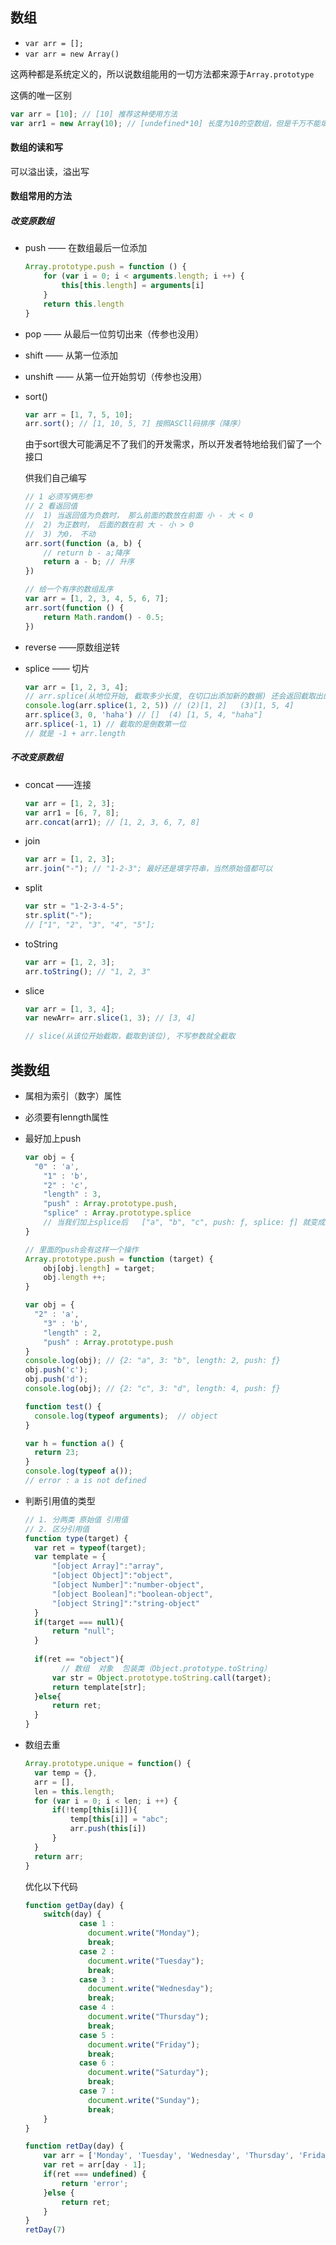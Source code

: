 ## 数组

- `var arr = [];`
- `var arr = new Array()`

这两种都是系统定义的，所以说数组能用的一切方法都来源于`Array.prototype`

这俩的唯一区别

```js
var arr = [10]; // [10] 推荐这种使用方法
var arr1 = new Array(10); // [undefined*10] 长度为10的空数组，但是千万不能填小数
```



#### 数组的读和写

可以溢出读，溢出写

#### 数组常用的方法

##### 改变原数组

- push —— 在数组最后一位添加

  ```js
  Array.prototype.push = function () {
      for (var i = 0; i < arguments.length; i ++) {
          this[this.length] = arguments[i]
      }
      return this.length
  }
  ```

  

- pop —— 从最后一位剪切出来（传参也没用）

- shift —— 从第一位添加

- unshift —— 从第一位开始剪切（传参也没用）

- sort()

  ```js
  var arr = [1, 7, 5, 10];
  arr.sort(); // [1, 10, 5, 7] 按照ASCll码排序（降序）
  ```

  由于sort很大可能满足不了我们的开发需求，所以开发者特地给我们留了一个接口

  供我们自己编写

  ```js
  // 1 必须写俩形参
  // 2 看返回值
  //  1) 当返回值为负数时， 那么前面的数放在前面 小 - 大 < 0
  //  2) 为正数时， 后面的数在前 大 - 小 > 0
  //  3) 为0， 不动
  arr.sort(function (a, b) {
      // return b - a;降序
      return a - b; // 升序
  })
  ```

  ```js
  // 给一个有序的数组乱序
  var arr = [1, 2, 3, 4, 5, 6, 7];
  arr.sort(function () {
      return Math.random() - 0.5;
  })
  ```

  

  

- reverse ——原数组逆转

- splice —— 切片

  ```js
  var arr = [1, 2, 3, 4];
  // arr.splice(从地位开始, 截取多少长度, 在切口出添加新的数据) 还会返回截取出的数据
  console.log(arr.splice(1, 2, 5)) // (2)[1, 2]   (3)[1, 5, 4]
  arr.splice(3, 0, 'haha') // []  (4) [1, 5, 4, "haha"]
  arr.splice(-1, 1) // 截取的是倒数第一位
  // 就是 -1 + arr.length
  ```

  

##### 不改变原数组

- concat ——连接

  ```js
  var arr = [1, 2, 3];
  var arr1 = [6, 7, 8];
  arr.concat(arr1); // [1, 2, 3, 6, 7, 8]
  ```

  

- join

  ```js
  var arr = [1, 2, 3];
  arr.join("-"); // "1-2-3"; 最好还是填字符串，当然原始值都可以
  ```

  

- split

  ```js
  var str = "1-2-3-4-5";
  str.split("-");
  // ["1", "2", "3", "4", "5"];
  ```

  

- toString

  ```js
  var arr = [1, 2, 3];
  arr.toString(); // "1, 2, 3"
  ```

  

- slice

  ```js
  var arr = [1, 3, 4];
  var newArr= arr.slice(1, 3); // [3, 4]
  
  // slice(从该位开始截取，截取到该位), 不写参数就全截取
  ```

  

## 类数组

- 属相为索引（数字）属性

- 必须要有lenngth属性

- 最好加上push

  ```js
  var obj = {
  	"0" : 'a',
      "1" : 'b',
      "2" : 'c',
      "length" : 3,
      "push" : Array.prototype.push,
      "splice" : Array.prototype.splice
      // 当我们加上splice后   ["a", "b", "c", push: ƒ, splice: ƒ] 就变成这样了
  }
  
  // 里面的push会有这样一个操作
  Array.prototype.push = function (target) {
      obj[obj.length] = target;
      obj.length ++;
  }
  ```

  ```js
  var obj = {
  	"2" : 'a',
      "3" : 'b',
      "length" : 2,
      "push" : Array.prototype.push
  }
  console.log(obj); // {2: "a", 3: "b", length: 2, push: ƒ}
  obj.push('c');
  obj.push('d'); 
  console.log(obj); // {2: "c", 3: "d", length: 4, push: ƒ}
  ```

  ```js
  function test() {
  	console.log(typeof arguments);  // object
  }
  ```

  ```js
  var h = function a() {
  	return 23;
  }
  console.log(typeof a());
  // error : a is not defined
  ```

- 判断引用值的类型

  ```js
  // 1. 分两类 原始值 引用值
  // 2. 区分引用值
  function type(target) {
  	var ret = typeof(target);
  	var template = {
  		"[object Array]":"array",
  		"[object Object]":"object",
  		"[object Number]":"number-object",
  		"[object Boolean]":"boolean-object",
  		"[object String]":"string-object"
  	}
  	if(target === null){
  		return "null";
  	}
      
  	if(ret == "object"){
          // 数组  对象  包装类（Object.prototype.toString）
  		var str = Object.prototype.toString.call(target);
  		return template[str];
  	}else{
  		return ret;
  	}
  }
  ```

- 数组去重

  ```js
  Array.prototype.unique = function() {
  	var temp = {},
  	arr = [],
  	len = this.length;
  	for (var i = 0; i < len; i ++) {
  		if(!temp[this[i]]){
  			temp[this[i]] = "abc";
  			arr.push(this[i])
  		}
  	}
  	return arr;
  }
  ```

  

  优化以下代码

  ```js
  function getDay(day) {
      switch(day) {
              case 1 :
              	document.write("Monday");
              	break;
              case 2 :
              	document.write("Tuesday");
              	break;
              case 3 :
              	document.write("Wednesday");
              	break;
              case 4 :
              	document.write("Thursday");
              	break;
              case 5 :
              	document.write("Friday");
              	break;
              case 6 :
              	document.write("Saturday");
              	break;
              case 7 :
              	document.write("Sunday");
              	break;
      }
  }
  
  function retDay(day) {
      var arr = ['Monday', 'Tuesday', 'Wednesday', 'Thursday', 'Friday', 'Saturday', 'Sunday'];
      var ret = arr[day - 1];
      if(ret === undefined) {
          return 'error';
      }else {
          return ret;
      }
  } 
  retDay(7)
  ```

  